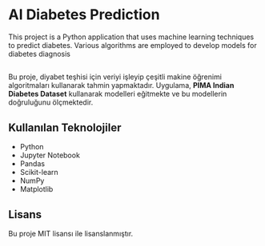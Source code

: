 # AI Diabetes Prediction
This project is a Python application that uses machine learning techniques to predict diabetes. Various algorithms are employed to develop models for diabetes diagnosis


## 

Bu proje, diyabet teşhisi için veriyi işleyip çeşitli makine öğrenimi algoritmaları kullanarak tahmin yapmaktadır. Uygulama, **PIMA Indian Diabetes Dataset** kullanarak modelleri eğitmekte ve bu modellerin doğruluğunu ölçmektedir.

## Kullanılan Teknolojiler

- Python
- Jupyter Notebook
- Pandas
- Scikit-learn
- NumPy
- Matplotlib

## Lisans
Bu proje MIT lisansı ile lisanslanmıştır.
